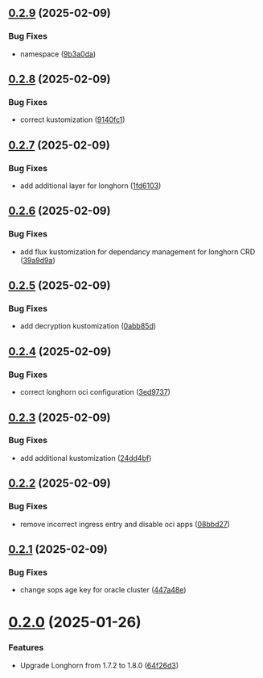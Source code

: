 ## [0.2.9](https://github.com/binary-braids/kubernetes-homelab/compare/v0.2.8...v0.2.9) (2025-02-09)


### Bug Fixes

* namespace ([9b3a0da](https://github.com/binary-braids/kubernetes-homelab/commit/9b3a0da3c83c355e9244899f572d2fce45f6eaa4))



## [0.2.8](https://github.com/binary-braids/kubernetes-homelab/compare/v0.2.7...v0.2.8) (2025-02-09)


### Bug Fixes

* correct kustomization ([9140fc1](https://github.com/binary-braids/kubernetes-homelab/commit/9140fc14fed3cbfd57a5a3bbe7b74194598b4252))



## [0.2.7](https://github.com/binary-braids/kubernetes-homelab/compare/v0.2.6...v0.2.7) (2025-02-09)


### Bug Fixes

* add additional layer for longhorn ([1fd6103](https://github.com/binary-braids/kubernetes-homelab/commit/1fd610364a438764cb5fbbbcf91e24572dde1caa))



## [0.2.6](https://github.com/binary-braids/kubernetes-homelab/compare/v0.2.5...v0.2.6) (2025-02-09)


### Bug Fixes

* add flux kustomization for dependancy management for longhorn CRD ([39a9d9a](https://github.com/binary-braids/kubernetes-homelab/commit/39a9d9a6f96de59e1307b5841e2375bf29e190a7))



## [0.2.5](https://github.com/binary-braids/kubernetes-homelab/compare/v0.2.4...v0.2.5) (2025-02-09)


### Bug Fixes

* add decryption kustomization ([0abb85d](https://github.com/binary-braids/kubernetes-homelab/commit/0abb85ddf65de3114807fea5e8a2f405e7f561b7))



## [0.2.4](https://github.com/binary-braids/kubernetes-homelab/compare/v0.2.3...v0.2.4) (2025-02-09)


### Bug Fixes

* correct longhorn oci configuration ([3ed9737](https://github.com/binary-braids/kubernetes-homelab/commit/3ed9737632851c25a0afce699f248a9c815c943d))



## [0.2.3](https://github.com/binary-braids/kubernetes-homelab/compare/v0.2.2...v0.2.3) (2025-02-09)


### Bug Fixes

* add additional kustomization ([24dd4bf](https://github.com/binary-braids/kubernetes-homelab/commit/24dd4bf97f4aa5ca16b94b168ea00432bd512f4f))



## [0.2.2](https://github.com/binary-braids/kubernetes-homelab/compare/v0.2.1...v0.2.2) (2025-02-09)


### Bug Fixes

* remove incorrect ingress entry and disable oci apps ([08bbd27](https://github.com/binary-braids/kubernetes-homelab/commit/08bbd2715f70e6b53a3916383b22e14ac556e601))



## [0.2.1](https://github.com/binary-braids/kubernetes-homelab/compare/v0.2.0...v0.2.1) (2025-02-09)


### Bug Fixes

* change sops age key for oracle cluster ([447a48e](https://github.com/binary-braids/kubernetes-homelab/commit/447a48e3256bd286a4110ad7d84579afbf58455e))



# [0.2.0](https://github.com/binary-braids/kubernetes-homelab/compare/v0.1.29...v0.2.0) (2025-01-26)


### Features

* Upgrade Longhorn from 1.7.2 to 1.8.0 ([64f26d3](https://github.com/binary-braids/kubernetes-homelab/commit/64f26d3bf80b91a2a27d9f79831efed069206fbb))



